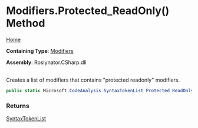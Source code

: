 # Modifiers\.Protected\_ReadOnly\(\) Method

[Home](../../../../README.md)

**Containing Type**: [Modifiers](../README.md)

**Assembly**: Roslynator\.CSharp\.dll

\
Creates a list of modifiers that contains "protected readonly" modifiers\.

```csharp
public static Microsoft.CodeAnalysis.SyntaxTokenList Protected_ReadOnly()
```

### Returns

[SyntaxTokenList](https://docs.microsoft.com/en-us/dotnet/api/microsoft.codeanalysis.syntaxtokenlist)

